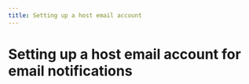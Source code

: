 ```yaml
---
title: Setting up a host email account
---
```


# Setting up a host email account for email notifications

